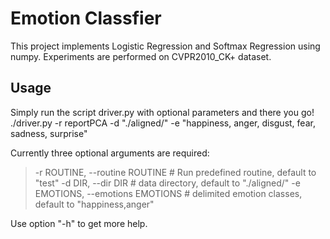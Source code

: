 # Emotion Classfier
This project implements Logistic Regression and Softmax Regression using numpy. Experiments are performed on CVPR2010_CK+ dataset.

## Usage
Simply run the script driver.py with optional parameters and there you go!
    ./driver.py -r reportPCA -d "./aligned/" -e "happiness, anger, disgust, fear, sadness, surprise"

Currently three optional arguments are required:
> -r ROUTINE, --routine ROUTINE # Run predefined routine, default to "test"
> -d DIR, --dir DIR # data directory, default to "./aligned/"
> -e EMOTIONS, --emotions EMOTIONS # delimited emotion classes, default to "happiness,anger"

Use option "-h" to get more help.